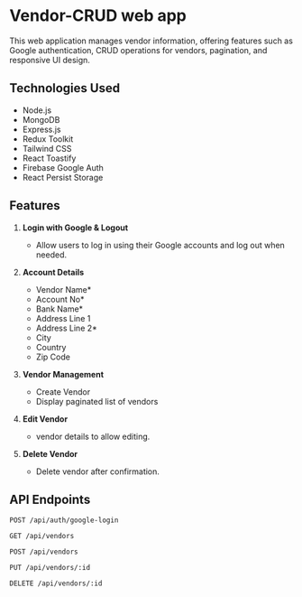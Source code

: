 
# Vendor-CRUD web app

This web application manages vendor information, offering features such as Google authentication, CRUD operations for vendors, pagination, and responsive UI design. 

## Technologies Used

- Node.js
- MongoDB
- Express.js 
- Redux Toolkit
- Tailwind CSS
- React Toastify
- Firebase Google Auth
- React Persist Storage

## Features
1. **Login with Google & Logout**
   - Allow users to log in using their Google accounts and log out when needed.

2. **Account Details**
   - Vendor Name*
   - Account No*
   - Bank Name* 
   - Address Line 1
   - Address Line 2*
   - City
   - Country
   - Zip Code

3. **Vendor Management**
   - Create Vendor
   - Display paginated list of vendors

4. **Edit Vendor**
   - vendor details to allow editing.

5. **Delete Vendor**
   - Delete vendor after confirmation.

## API Endpoints


`POST /api/auth/google-login`

`GET /api/vendors`

`POST /api/vendors`

`PUT /api/vendors/:id`

`DELETE /api/vendors/:id`

